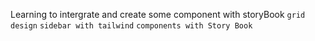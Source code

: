 Learning to intergrate and create some component with storyBook
```grid design```
```sidebar with tailwind```
```components with Story Book```
